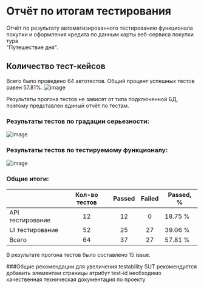 # Отчёт по итогам тестирования

Отчёт по результату автоматизированного тестированию функционала покупки и оформления кредита по данным карты веб-сервиса покупки тура  
"Путешествие дня".

## Количество тест-кейсов

Всего было проведено 64 автотестов. Общий процент успешных тестов равен 57.81%.
![image](https://github.com/AnnaEV1990/Diplom1/assets/154538679/36c9ae45-a0f6-41fa-88e6-f753941e9f20)

Результаты прогона тестов не зависят от типа подключенной БД, поэтому представлен единый отчёт по тестам.

### Результаты тестов по градации серьезности:
![image](https://github.com/AnnaEV1990/Diplom1/assets/154538679/b2fc2e9e-2fb0-4b96-910d-93d6d85466e1)

### Результаты тестов по тестируемому функционалу:
![image](https://github.com/AnnaEV1990/Diplom1/assets/154538679/d0e1baac-ce0c-4768-ac43-9d9c224547ca)

### Общие итоги:

|                  | Кол-во тестов | Passed | Failed | Passed, % |
|:-----------------|:-------------:|:------:|:------:|-----------|
| API тестирование |      12       |   12   |   0    | 18.75 %   |
| UI тестирование  |      52       |   25   |   27   | 39.06 %   |
| Всего            |      64       |   37   |   27   | 57.81 %   |
В результате прогона тестов было составлено 15 issue.

###Общие рекомендации
для увеличения testability SUT рекомендуется добавить элементам страницы атрибут test-id
необходимо качественная техническая документация по проекту
